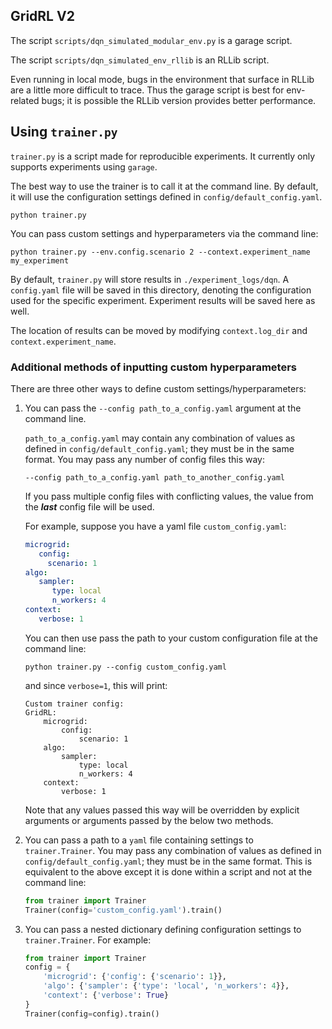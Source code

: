 ## GridRL V2

The script `scripts/dqn_simulated_modular_env.py` is a garage script.

The script `scripts/dqn_simulated_env_rllib` is an RLLib script.


Even running in local mode, bugs in the environment that surface in RLLib
are a little more difficult to trace. Thus the garage script is best for env-related
bugs; it is possible the RLLib version provides better performance.

## Using `trainer.py`

`trainer.py` is a script made for reproducible experiments. It currently only supports experiments using `garage`.

The best way to use the trainer is to call it at the command line. By default, it will use the configuration 
settings defined in `config/default_config.yaml`.

```shell script
python trainer.py
```

You can pass custom settings and hyperparameters via the command line:

```shell script
python trainer.py --env.config.scenario 2 --context.experiment_name my_experiment
```

By default, `trainer.py` will store results in `./experiment_logs/dqn`. A `config.yaml` file will be saved 
in this directory, denoting the configuration used for the specific experiment. Experiment results will be saved here as well.

The location of results can be moved by modifying `context.log_dir` and `context.experiment_name`. 

### Additional methods of inputting custom hyperparameters

There are three other ways to define custom settings/hyperparameters:

  1. You can pass the `--config path_to_a_config.yaml` argument at the command line. 
  
     `path_to_a_config.yaml` may
     contain any combination of values as defined in `config/default_config.yaml`; they must be in the same format. 
     You may pass any number of config files this way:

     ```shell script
     --config path_to_a_config.yaml path_to_another_config.yaml
     ```

     If you pass multiple config files with conflicting values, the value from the ***last*** config file
     will be used.
     
     For example, suppose you have a yaml file `custom_config.yaml`:
     ```yaml
     microgrid:
        config:
          scenario: 1
     algo:
        sampler:
           type: local
           n_workers: 4 
     context:
        verbose: 1
     ```

     You can then use pass the path to your custom configuration file at the command line:
     ```shell script
     python trainer.py --config custom_config.yaml 
     ```
     and since `verbose=1`, this will print:

     ```text
     Custom trainer config:
     GridRL:
         microgrid:
             config:
                 scenario: 1
         algo:
             sampler:
                 type: local
                 n_workers: 4
         context:
             verbose: 1
     ```

     Note that any values passed this way will be overridden by explicit arguments or arguments passed by the below
     two methods.

  2. You can pass a path to a `yaml` file containing settings to `trainer.Trainer`. You may pass any combination
     of values as defined in `config/default_config.yaml`; they must be in the same format. This is equivalent to
     the above except it is done within a script and not at the command line:
     ```python
     from trainer import Trainer
     Trainer(config='custom_config.yaml').train()
     ```
  3. You can pass a nested dictionary defining configuration settings to `trainer.Trainer`.
     For example:
     ```python
     from trainer import Trainer
     config = {
         'microgrid': {'config': {'scenario': 1}},
         'algo': {'sampler': {'type': 'local', 'n_workers': 4}},
         'context': {'verbose': True}
     }
     Trainer(config=config).train()  
     ```
